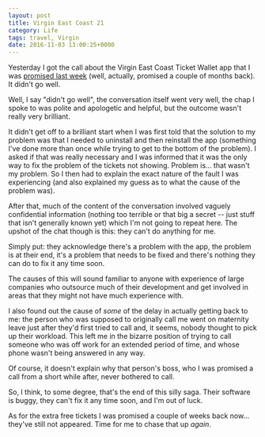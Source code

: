 ```yaml
---
layout: post
title: Virgin East Coast 21
category: Life
tags: travel, Virgin
date: 2016-11-03 13:00:25+0000
---
```


Yesterday I got the call about the Virgin East Coast Ticket Wallet app that
I was [promised last week](/2016/10/29/virgin_east_coast_20.html) (well,
actually, promised a couple of months back). It didn't go well.

Well, I say "didn't go well", the conversation itself went very well, the
chap I spoke to was polite and apologetic and helpful, but the outcome
wasn't really very brilliant.

It didn't get off to a brilliant start when I was first told that the
solution to my problem was that I needed to uninstall and then reinstall the
app (something I've done more than once while trying to get to the bottom of
the problem). I asked if that was really necessary and I was informed that
it was the only way to fix the problem of the tickets not showing. Problem
is... that wasn't my problem. So I then had to explain the exact nature of
the fault I was experiencing (and also explained my guess as to what the
cause of the problem was).

After that, much of the content of the conversation involved vaguely
confidential information (nothing too terrible or that big a secret -- just
stuff that isn't generally known yet) which I'm not going to repeat here.
The upshot of the chat though is this: they can't do anything for me.

Simply put: they acknowledge there's a problem with the app, the problem is
at their end, it's a problem that needs to be fixed and there's nothing they
can do to fix it any time soon.

The causes of this will sound familiar to anyone with experience of large
companies who outsource much of their development and get involved in areas
that they might not have much experience with.

I also found out the cause of *some* of the delay in actually getting back
to me: the person who was supposed to originally call me went on maternity
leave just after they'd first tried to call and, it seems, nobody thought to
pick up their workload. This left me in the bizarre position of trying to
call someone who was off work for an extended period of time, and whose
phone wasn't being answered in any way.

Of course, it doesn't explain why that person's boss, who I was promised a
call from a short while after, never bothered to call.

So, I think, to some degree, that's the end of this silly saga. Their
software is buggy, they can't fix it any time soon, and I'm out of luck.

As for the extra free tickets I was promised a couple of weeks back now...
they've still not appeared. Time for me to chase that up *again*.

[//]: # (2016-11-03-virgin_east_coast_21.md ends here)
